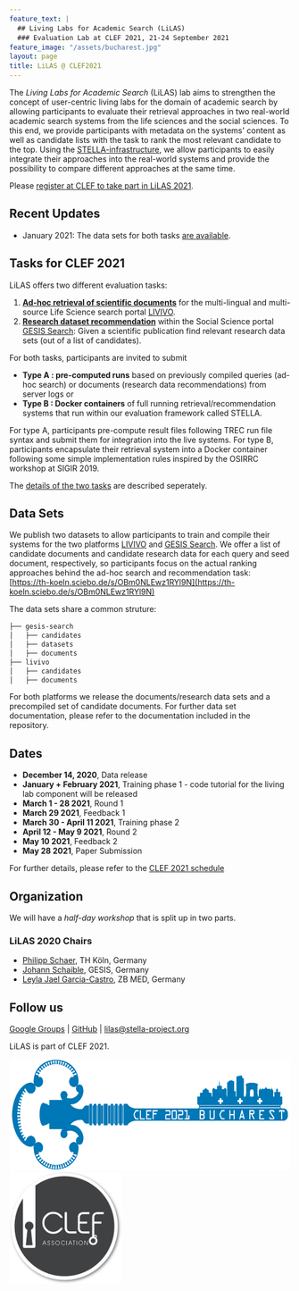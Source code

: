 ```yaml
---
feature_text: |
  ## Living Labs for Academic Search (LiLAS)
  ### Evaluation Lab at CLEF 2021, 21-24 September 2021
feature_image: "/assets/bucharest.jpg"
layout: page
title: LiLAS @ CLEF2021
---
```


The *Living Labs for Academic Search* (LiLAS) lab aims to strengthen the concept of user-centric living labs for the domain of academic search by allowing participants to evaluate their retrieval approaches in two real-world academic search systems from the life sciences and the social sciences.
To this end, we provide participants with metadata on the systems' content as well as candidate lists with the task to rank the most relevant candidate to the top. Using the [STELLA-infrastructure](http://www.stella-project.org), we allow participants to easily integrate their approaches into the real-world systems and provide the possibility to compare different approaches at the same time. 

Please [register at CLEF to take part in LiLAS 2021](http://clef2021-labs-registration.dei.unipd.it).

## Recent Updates

* January 2021: The data sets for both tasks [are available](#data-sets). 

## Tasks for CLEF 2021

LiLAS offers two different evaluation tasks:

1. __[Ad-hoc retrieval of scientific documents](tasks#task-1-ad-hoc-search-ranking)__ for the multi-lingual and multi-source Life Science search portal [LIVIVO](https://www.livivo.de).
2. __[Research dataset recommendation](tasks#task-2-research-data-recommendations)__ within the Social Science portal [GESIS Search](https://www.gesis.org/en): Given a scientific publication find relevant research data sets (out of a list of candidates).

For both tasks, participants are invited to submit

* __Type A : pre-computed runs__ based on previously compiled queries (ad-hoc search) or documents (research data recommendations) from server logs or 
* __Type B : Docker containers__ of full running retrieval/recommendation systems that run within our evaluation framework called STELLA. 

For type A, participants pre-compute result files following TREC run file syntax and submit them for integration into the live systems. For type B, participants encapsulate their retrieval system into a Docker container following some simple implementation rules inspired by the OSIRRC workshop at SIGIR 2019. 

The [details of the two tasks](tasks) are described seperately. 


## Data Sets

We publish two datasets to allow participants to train and compile their systems for the two platforms [LIVIVO](https://www.livivo.de) and [GESIS Search](https://www.gesis.org/en).
We offer a list of candidate documents and candidate research data for each query and seed document, respectively, so participants focus on the actual ranking approaches behind the ad-hoc search and recommendation task: [https://th-koeln.sciebo.de/s/OBm0NLEwz1RYl9N](https://th-koeln.sciebo.de/s/OBm0NLEwz1RYl9N)

The data sets share a common struture:

```.
├── gesis-search
│   ├── candidates
│   ├── datasets
│   ├── documents
├── livivo
│   ├── candidates
│   ├── documents
```

For both platforms we release the documents/research data sets and a precompiled set of candidate documents. For further data set documentation, please refer to the documentation included in the repository. 

## Dates

* __December 14, 2020__, Data release
* __January + February 2021__, Training phase 1 - code tutorial for the living lab component will be released
* __March 1 - 28 2021__, Round 1 
* __March 29 2021__, Feedback 1
* __March 30 - April 11 2021__, Training phase 2
* __April 12 - May 9 2021__, Round 2
* __May 10 2021__, Feedback 2
* __May 28 2021__, Paper Submission

For further details, please refer to the [CLEF 2021 schedule](http://clef2021.clef-initiative.eu/index.php?page=Pages/schedule.html)


<!--
### Paper Submission Guidelines

Submissions must be as PDF, formatted in the style of the Springer Publications format for Lecture Notes in Computer Science (LNCS). For details on the LNCS style, see [Springer’s Author Instructions](https://www.springer.com/gp/computer-science/lncs/conference-proceedings-guidelines). Authors should use Springer’s proceedings templates, either for LaTeX or for Word, and are encouraged to include their ORCIDs in the papers. 

All submissions must be written in English and should be submitted electronically through the [conference submission system](https://www.easychair.org/conferences/?conf=clef2021).
-->

## Organization

We will have a *half-day workshop* that is split up in two parts. 


### LiLAS 2020 Chairs

- [Philipp Schaer](https://ir.web.th-koeln.de/people/philipp-schaer/), TH Köln, Germany
- [Johann Schaible](https://gesis.org/person/johann.schaible), GESIS, Germany
- [Leyla Jael Garcia-Castro](https://www.linkedin.com/in/leyla-jael-garcia-castro-85384a17/), ZB MED, Germany

<!--
### Program Committee 

- Krisztian Balog, University of Stavanger, Norway
- Joeran Beel, Trinity College Dublin, Ireland
- Birger Larsen, Aalborg University, Denmark
- Vivien Petras, Humboldt University, Germany
- Ansgar Scherp, Ulm University, Germany
- Philipp Mayr, GESIS, Germany
- Tommaso di Noia, Politecnico di Bari, Italy

-->

## Follow us 

[Google Groups](https://groups.google.com/forum/#!forum/clef-lilas)  \|  [GitHub](https://github.com/stella-project) \| <lilas@stella-project.org>


LiLAS is part of CLEF 2021.

[<img src="/assets/clef2021_logo.png" height="200">](https://clef2021.clef-initiative.eu/)
[<img src="/assets/clef-association-logo.png" height="200">](https://www.clef-initiative.eu/)

